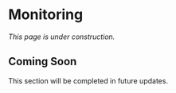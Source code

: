 # Monitoring

*This page is under construction.*

## Coming Soon

This section will be completed in future updates.
